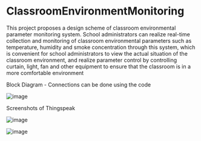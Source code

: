 # ClassroomEnvironmentMonitoring
This project proposes a design scheme of classroom environmental parameter monitoring system. School administrators can realize real-time collection and monitoring of classroom environmental parameters such as temperature, humidity and smoke concentration through this system, which is convenient for school administrators to view the actual situation of the classroom environment, and realize parameter control by controlling curtain, light, fan and other equipment to ensure that the classroom is in a more comfortable environment

Block Diagram - Connections can be done using the code

![image](https://user-images.githubusercontent.com/66111178/172112637-24613bac-721a-4c82-971b-4c2a5a518b9e.png)

Screenshots of Thingspeak

![image](https://user-images.githubusercontent.com/66111178/172113858-02049141-8e1b-4ed4-899e-ce145531e797.png)

![image](https://user-images.githubusercontent.com/66111178/172113883-a7e32dbe-55e6-4b0a-b682-df1c7dd8eec2.png)
